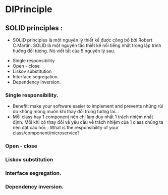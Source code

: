 # DIPrinciple
## SOLID principles :
 - SOLID principles là một nguyên lý thiết kế được công bố bởi Robert C.Martin. SOLID là một nguyên tắc thiết kế nổi tiếng nhất trong lập trình hướng đối tượng. Nó viết tắt của 5 nguyên lý sau.
* Single responsibility
* Open - close
* Liskov substitution 
* Interface segregation.
* Dependency inversion. 

### Single responsibility.
* Benefit: make your software easier to implement and prevents những rủi do không mong muốn khi thay đổi trong tương lai… 
* Mỗi class hay 1 component nên chỉ làm duy nhất 1 trách nhiệm nhất định. Mỗi khi có thay đổi về yêu cầu về trách nhiệm của 1 class chúng ta nên đặt câu hỏi: : What is the responsibility of your class/component/microservice?

### Open - close

### Liskov substitution 
### Interface segregation.

### Dependency inversion. 
